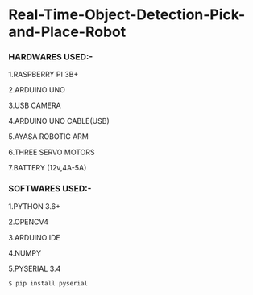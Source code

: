 # Real-Time-Object-Detection-Pick-and-Place-Robot

 ### HARDWARES USED:-

  1.RASPBERRY PI 3B+

  2.ARDUINO UNO

  3.USB CAMERA

  4.ARDUINO UNO CABLE(USB)

  5.AYASA ROBOTIC ARM

  6.THREE SERVO MOTORS

  7.BATTERY (12v,4A-5A)
  
  ### SOFTWARES USED:-
  
  1.PYTHON 3.6+

 2.OPENCV4

  3.ARDUINO IDE

  4.NUMPY
  
  5.PYSERIAL 3.4 
  ```
  $ pip install pyserial
  ```
